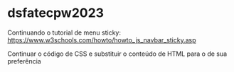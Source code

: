 # dsfatecpw2023

Continuando o tutorial de menu sticky:
https://www.w3schools.com/howto/howto_js_navbar_sticky.asp

Continuar o código de CSS e substituir o conteúdo de HTML para o de sua preferência